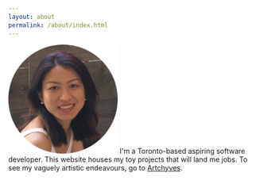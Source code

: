 ```yaml
---
layout: about
permalink: /about/index.html
---
```

<img src="/images/me.png" width="220px">
I'm a Toronto-based aspiring software developer.
This website houses my toy projects that will land me jobs.
To see my vaguely artistic endeavours, go to <a href="https://artchyves.com">Artchyves</a>.
